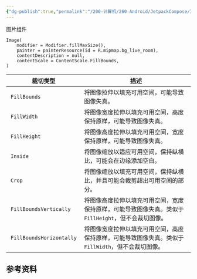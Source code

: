 ```yaml
---
{"dg-publish":true,"permalink":"/200-计算机/260-Android/JetpackCompose/Image/","tags":["JetpackCompose/基础组件"],"noteIcon":""}
---
```


图片组件

```
Image(  
    modifier = Modifier.fillMaxSize(),  
    painter = painterResource(id = R.mipmap.bg_live_room),  
    contentDescription = null,  
    contentScale = ContentScale.FillBounds,  
)
```


| 裁切类型 | 描述 |
| ---------------- | ---------------------------------------- |
| `FillBounds` | 将图像拉伸以填充可用空间，可能导致图像失真。 | 
| `FillWidth` | 将图像宽度拉伸以填充可用空间，高度保持原样，可能导致图像失真。 | 
| `FillHeight` | 将图像高度拉伸以填充可用空间，宽度保持原样，可能导致图像失真。 |
| `Inside` | 将图像缩放以适应可用空间，保持纵横比，可能会在边缘添加空白。 | 
| `Crop` | 将图像缩放以填充可用空间，保持纵横比，并且可能会裁剪超出可用空间的部分。 |
| `FillBoundsVertically` | 将图像高度拉伸以填充可用空间，宽度保持原样，可能导致图像失真。类似于`FillHeight`，但不会裁切图像。 |
| `FillBoundsHorizontally` | 将图像宽度拉伸以填充可用空间，高度保持原样，可能导致图像失真。类似于`FillWidth`，但不会裁切图像。 |
## 参考资料
